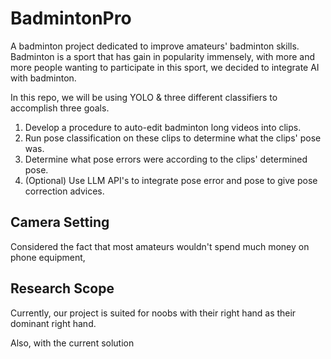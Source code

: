 # BadmintonPro
A badminton project dedicated to improve amateurs' badminton skills. Badminton is a sport that has gain in popularity immensely, with more and more people wanting to participate in this sport, we decided to integrate AI with badminton. 

In this repo, we will be using YOLO & three different classifiers to accomplish three goals.
1.  Develop a procedure to auto-edit badminton long videos into clips.
2.  Run pose classification on these clips to determine what the clips' pose was.
3.  Determine what pose errors were according to the clips' determined pose.
4.  (Optional) Use LLM API's to integrate pose error and pose to give pose correction advices.

## Camera Setting
Considered the fact that most amateurs wouldn't spend much money on phone equipment, 

## Research Scope
Currently, our project is suited for noobs with their right hand as their dominant right hand.

Also, with the current solution
